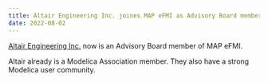 ```yaml
---
title: Altair Engineering Inc. joines MAP eFMI as Advisory Board member
date: 2022-08-02
---
```


[Altair Engineering Inc.](https://www.altair.com/) now is an Advisory Board member of MAP eFMI.

Altair already is a Modelica Association member. They also have a strong Modelica user community.